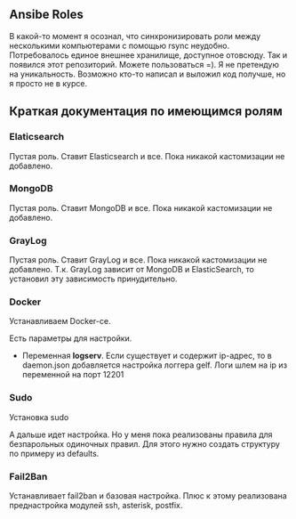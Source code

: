 ## Ansibe Roles ##

В какой-то момент я осознал, что синхронизировать роли между несколькими компьютерами с помощью rsync неудобно. Потребовалось единое внешнее хранилище, доступное отовсюду. Так и появился этот репозиторий. Можете пользоваться =).
Я не претендую на уникальность. Возможно кто-то написал и выложил код получше, но я просто не в курсе.


## Краткая документация по имеющимся ролям ##

### Elaticsearch ###

Пустая роль. Ставит Elasticsearch и все. Пока никакой кастомизации не добавлено.

### MongoDB ###

Пустая роль. Ставит MongoDB и все. Пока никакой кастомизации не добавлено.

### GrayLog ###

Пустая роль. Ставит GrayLog и все. Пока никакой кастомизации не добавлено.
Т.к. GrayLog зависит от MongoDB и ElasticSearch, то установил эту зависимость принудительно.

### Docker ###

Устанавливаем Docker-ce.

Есть параметры для настройки.
- Переменная **logserv**. Если существует и содержит ip-адрес, то в daemon.json добавляется настройка логгера gelf. Логи шлем на ip из переменной на порт 12201

### Sudo ###

Установка sudo

А дальше идет настройка. Но у меня пока реализованы правила для безпарольных одиночных правил.
Для этого нужно создать структуру по примеру из defaults. 

### Fail2Ban ###

Устанавливает fail2ban и базовая настройка. Плюс к этому реализована преднастройка модулей ssh, asterisk, postfix.
